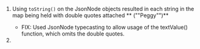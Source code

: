 1) Using `toString()` on the JsonNode objects resulted in each string in the map being held with double quotes attached ** ("\"Peggy\"")**

	- FIX: Used JsonNode typecasting to allow usage of the textValue() function, which omits the double quotes.

2) 
